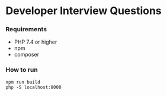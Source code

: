 # Developer Interview Questions

### Requirements
- PHP 7.4 or higher
- npm 
- composer

### How to run

```commandline
npm run build
php -S localhost:8000
```
